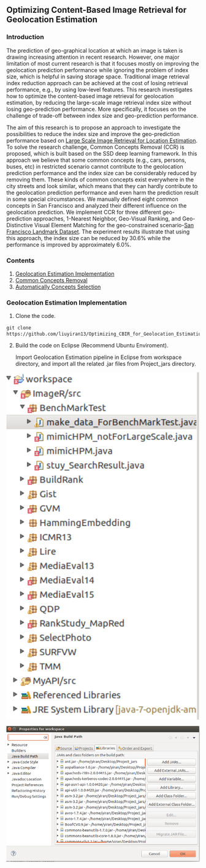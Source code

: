 ## Optimizing Content-Based Image Retrieval for Geolocation Estimation

### Introduction

The prediction of geo-graphical location at which an image is taken is drawing increasing attention in recent research. However, one major limitation of most current research is that it focuses mostly on improving the geolocation prediction performance while ignoring the problem of index size, which is helpful in saving storage space. Traditional image retrieval index reduction approach can be achieved at the cost of losing retrieval performance, e.g., by using low-level features. This research investigates how to optimize the content-based image retrieval for geolocation estimation, by reducing the large-scale image retrieval index size without losing geo-prediction performance. More specifically, it focuses on the challenge of trade-off between index size and geo-prediction performance. 

The aim of this research is to propose an approach to investigate the possibilities to reduce the index size and improve the geo-prediction performance based on [Large Scale Image Retrieval for Location Estimation](https://repository.tudelft.nl/islandora/object/uuid%3A0d09c0dc-fcb7-4598-90e0-d2a53e675cc3). To solve the research challenge, Common Concepts Removal (CCR) is proposed, which is built based on the SSD deep learning framework. In this approach we believe that some common concepts (e.g., cars, persons, buses, etc) in restricted scenario cannot contribute to the geolocation prediction performance and the index size can be considerably reduced by removing them. These kinds of common concepts exist everywhere in the city streets and look similar, which means that they can hardly contribute to the geolocation prediction performance and even harm the prediction result in some special circumstances. We manually defined eight common concepts in San Francisco and analyzed their different influence on the geolocation prediction. We implement CCR for three different geo-prediction approaches, 1-Nearest Neighbor, Geo-Visual Ranking, and Geo-Distinctive Visual Element Matching for the geo-constrained scenario-[San Francisco Landmark Dataset](https://purl.stanford.edu/vn158kj2087). The experiment results illustrate that using this approach, the index size can be reduced by 30.6% while the performance is improved by approximately 6.0%. 


### Contents

1. [Geolocation Estimation Implementation](#Geolocation_Estimation_Implementation)
2. [Common Concepts Removal](#CCR)
3. [Automatically Concepts Selection](#Automatically)


### Geolocation Estimation Implementation

1. Clone the code.

  ```Shell
  git clone https://github.com/liuyiran13/Optimizing_CBIR_for_Geolocation_Estimation.git
  ```
  
2. Build the code on Eclipse (Recommend Ubuntu Enviroment).

	Import Geolocation Estimation pipeline in Eclipse from workspace directory, and import all the related .jar files from Project_jars directory. 

<p align="left">
<img src="https://github.com/liuyiran13/Optimizing_CBIR_for_Geolocation_Estimation/blob/develope/Ref_Image/project_structure.png" alt="Project Structure" width="770px">
</p>

<p align="left">
<img src="https://github.com/liuyiran13/Optimizing_CBIR_for_Geolocation_Estimation/blob/develope/Ref_Image/libraries_import.png" alt="Project Libraries" width="770px">
</p>
